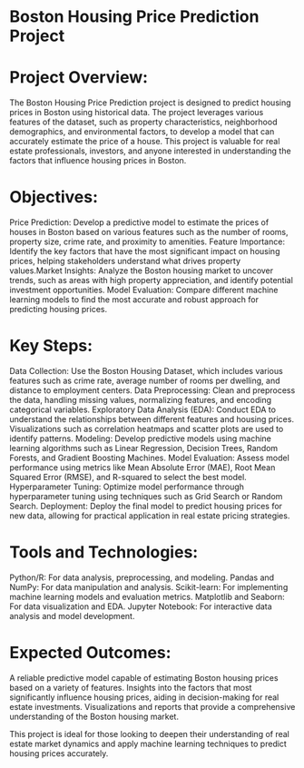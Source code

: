 # Boston Housing Price Prediction Project
# Project Overview:
The Boston Housing Price Prediction project is designed to predict housing prices in Boston using historical data. The project leverages various features of the dataset, such as property characteristics, neighborhood demographics, and environmental factors, to develop a model that can accurately estimate the price of a house. This project is valuable for real estate professionals, investors, and anyone interested in understanding the factors that influence housing prices in Boston.

# Objectives:
Price Prediction: Develop a predictive model to estimate the prices of houses in Boston based on various features such as the number of rooms, property size, crime rate, and proximity to amenities.
Feature Importance: Identify the key factors that have the most significant impact on housing prices, helping stakeholders understand what drives property values.Market Insights: Analyze the Boston housing market to uncover trends, such as areas with high property appreciation, and identify potential investment opportunities.
Model Evaluation: Compare different machine learning models to find the most accurate and robust approach for predicting housing prices.

# Key Steps:
Data Collection: Use the Boston Housing Dataset, which includes various features such as crime rate, average number of rooms per dwelling, and distance to employment centers.
Data Preprocessing: Clean and preprocess the data, handling missing values, normalizing features, and encoding categorical variables.
Exploratory Data Analysis (EDA): Conduct EDA to understand the relationships between different features and housing prices. Visualizations such as correlation heatmaps and scatter plots are used to identify patterns.
Modeling: Develop predictive models using machine learning algorithms such as Linear Regression, Decision Trees, Random Forests, and Gradient Boosting Machines.
Model Evaluation: Assess model performance using metrics like Mean Absolute Error (MAE), Root Mean Squared Error (RMSE), and R-squared to select the best model.
Hyperparameter Tuning: Optimize model performance through hyperparameter tuning using techniques such as Grid Search or Random Search.
Deployment: Deploy the final model to predict housing prices for new data, allowing for practical application in real estate pricing strategies.

# Tools and Technologies:
Python/R: For data analysis, preprocessing, and modeling.
Pandas and NumPy: For data manipulation and analysis.
Scikit-learn: For implementing machine learning models and evaluation metrics.
Matplotlib and Seaborn: For data visualization and EDA.
Jupyter Notebook: For interactive data analysis and model development.

# Expected Outcomes:
A reliable predictive model capable of estimating Boston housing prices based on a variety of features.
Insights into the factors that most significantly influence housing prices, aiding in decision-making for real estate investments.
Visualizations and reports that provide a comprehensive understanding of the Boston housing market.

This project is ideal for those looking to deepen their understanding of real estate market dynamics and apply machine learning techniques to predict housing prices accurately.
